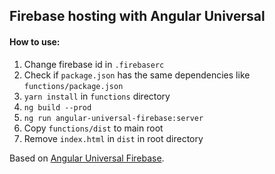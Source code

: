 ## Firebase hosting with Angular Universal 

#### How to use:
1. Change firebase id in `.firebaserc`
2. Check if `package.json` has the same dependencies like `functions/package.json`
3. `yarn install` in `functions` directory
4. `ng build --prod`
5. `ng run angular-universal-firebase:server`
6. Copy `functions/dist` to main root
7. Remove `index.html` in `dist` in root directory




Based on [Angular Universal Firebase](https://github.com/aaronte/angular-universal-firebase).


